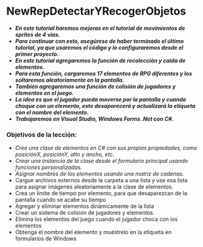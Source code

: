 # NewRepDetectarYRecogerObjetos

- **_En este tutorial haremos mejoras en el tutorial de movimientos de sprites de 4 vías._**
- **_Para continuar con esto, asegúrese de haber terminado el último tutorial, ya que usaremos el código y lo configuraremos desde el primer proyecto._**
- **_En este tutorial agregaremos la función de recolección y caída de elementos._**
- **_Para esta función, cargaremos 17 elementos de RPG diferentes y los soltaremos aleatoriamente en la pantalla._**
- **_También agregaremos una función de colisión de jugadores y elementos en el juego._**
- **_La idea es que el jugador pueda moverse por la pantalla y cuando choque con un elemento, este desaparecerá y actualizará la etiqueta con el nombre del elemento._**
- **_Trabajaremos en Visual Studio, Windows Forms .Net con C#._**

### Objetivos de la lección:

- _Cree una clase de elementos en C# con sus propias propiedades, como posiciónX, posiciónY, alto y ancho, etc._
- _Crear una instancia de la clase desde el formulario principal usando funciones personalizadas._
- _Asignar nombres de los elementos usando una matriz de cadenas._
- Cargue archivos externos desde la carpeta a una lista y use esa lista para asignar imágenes aleatoriamente a la clase de elementos.
- Crea un límite de tiempo por elemento, para que desaparezcan de la pantalla cuando se acabe su tiempo
- Agregar y eliminar elementos dinámicamente de la lista
- Crear un sistema de colisión de jugadores y elementos.
- Elimina los elementos del juego cuando el jugador choca con los elementos
- Obtenga el nombre del elemento y muéstrelo en la etiqueta en formularios de Windows
